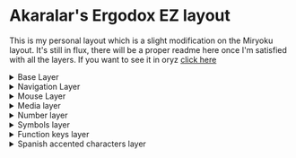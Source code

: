 # Akaralar's Ergodox EZ layout

This is my personal layout which is a slight modification on the Miryoku 
layout. It's still in flux, there will be a proper readme here once I'm
satisfied with all the layers. If you want to see it in oryz [click here](https://configure.zsa.io/ergodox-ez/layouts/yBAgx/latest/0)  

<details><summary>Base Layer</summary>

<img src="https://i.imgur.com/mtnrKAw.png">

</details>

<details><summary>Navigation Layer</summary>

<img src="https://i.imgur.com/QqxEhz9.png">

</details>

<details><summary>Mouse Layer</summary>

<img src="https://i.imgur.com/3LxoahC.png">

</details>

<details><summary>Media layer</summary>

<img src="https://i.imgur.com/ub6DIK0.png">

</details>

<details><summary>Number layer</summary>

<img src="https://i.imgur.com/oUsm4iM.png">

</details>

<details><summary>Symbols layer</summary>

<img src="https://i.imgur.com/wNxefYy.png">

</details>

<details><summary>Function keys layer</summary>

<img src="https://i.imgur.com/odMhX9V.png">

</details>

<details><summary>Spanish accented characters layer</summary>

<img src="https://i.imgur.com/j3ZIMLZ.png" height="600">

</details>